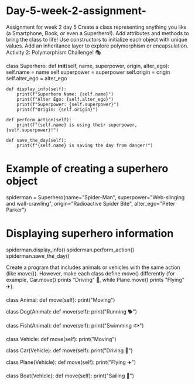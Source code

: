# Day-5-week-2-assignment-
Assignment for week 2 day 5
Create a class representing anything you like (a Smartphone, Book, or even a Superhero!).
Add attributes and methods to bring the class to life!
Use constructors to initialize each object with unique values.
Add an inheritance layer to explore polymorphism or encapsulation.
Activity 2: Polymorphism Challenge! 🎭

class Superhero:
    def __init__(self, name, superpower, origin, alter_ego):
        self.name = name
        self.superpower = superpower
        self.origin = origin
        self.alter_ego = alter_ego
    
    def display_info(self):
        print(f"Superhero Name: {self.name}")
        print(f"Alter Ego: {self.alter_ego}")
        print(f"Superpower: {self.superpower}")
        print(f"Origin: {self.origin}")
    
    def perform_action(self):
        print(f"{self.name} is using their superpower, {self.superpower}!")
        
    def save_the_day(self):
        print(f"{self.name} is saving the day from danger!")

# Example of creating a superhero object
spiderman = Superhero(name="Spider-Man", superpower="Web-slinging and wall-crawling", origin="Radioactive Spider Bite", alter_ego="Peter Parker")

# Displaying superhero information
spiderman.display_info()
spiderman.perform_action()
spiderman.save_the_day()

Create a program that includes animals or vehicles with the same action (like move()). However, make each class define move() differently (for example, Car.move() prints "Driving" 🚗, while Plane.move() prints "Flying" ✈️).

class Animal:
    def move(self):
        print("Moving")

class Dog(Animal):
    def move(self):
        print("Running 🐕")

class Fish(Animal):
    def move(self):
        print("Swimming 🐟")

class Vehicle:
    def move(self):
        print("Moving")

class Car(Vehicle):
    def move(self):
        print("Driving 🚗")

class Plane(Vehicle):
    def move(self):
        print("Flying ✈️")

class Boat(Vehicle):
    def move(self):
        print("Sailing 🚤")
        
